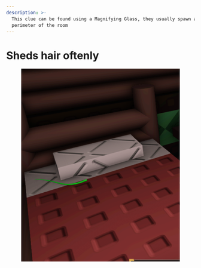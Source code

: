 ```yaml
---
description: >-
  This clue can be found using a Magnifying Glass, they usually spawn around the
  perimeter of the room
---
```


# Sheds hair oftenly

<figure><img src="../.gitbook/assets/image (1) (1) (1) (1).png" alt=""><figcaption></figcaption></figure>
